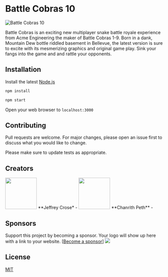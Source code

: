 # Battle Cobras 10

![Battle Cobras 10](https://raw.githubusercontent.com/Chanrith/thegame/master/snakegame.png)

Battle Cobras is an exciting new multiplayer snake battle royale experience from Acme Engineering the maker of Battle Cobras 1-9. Born in a dank, Mountain Dew bottle riddled basement in Bellevue, the latest version is sure to excite with its mesmerizing graphics and original game play. Sink your fangs into the game and and rattle your opponents.

## Installation

Install the latest [Node.js](https://nodejs.org)

```bash
npm install
```
```bash
npm start
```

Open your web browser to `localhost:3000`


## Contributing
Pull requests are welcome. For major changes, please open an issue first to discuss what you would like to change.

Please make sure to update tests as appropriate.

## Creators
<img src="https://raw.githubusercontent.com/Chanrith/thegame/master/jeffrey.png" width="100" height="100"/>
**Jeffrey Crose*
- <https://facebook.com/freshmaker>
<img src="https://raw.githubusercontent.com/Chanrith/thegame/master/chanrith.png" width="100" height="100"/>
**Chanrith Peth**
- <https://facebook.com/chanrith>

## Sponsors

Support this project by becoming a sponsor. Your logo will show up here with a link to your website. [[Become a sponsor](https://expedia.com)]
[![](https://raw.githubusercontent.com/Chanrith/thegame/master/expedia.png)](https://expedia.com)

## License
[MIT](https://choosealicense.com/licenses/mit/)
